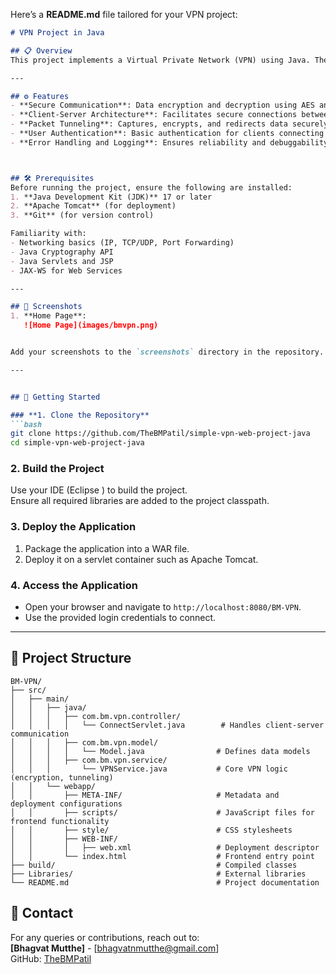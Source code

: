 Here’s a **README.md** file tailored for your VPN project:

```markdown
# VPN Project in Java

## 📋 Overview
This project implements a Virtual Private Network (VPN) using Java. The application provides secure communication over the internet by encrypting data and tunneling it through a client-server architecture. It is built to ensure confidentiality, integrity, and accessibility of transmitted data.

---

## ⚙️ Features
- **Secure Communication**: Data encryption and decryption using AES and RSA.
- **Client-Server Architecture**: Facilitates secure connections between multiple clients and the server.
- **Packet Tunneling**: Captures, encrypts, and redirects data securely.
- **User Authentication**: Basic authentication for clients connecting to the server.
- **Error Handling and Logging**: Ensures reliability and debuggability.



## 🛠️ Prerequisites
Before running the project, ensure the following are installed:
1. **Java Development Kit (JDK)** 17 or later
2. **Apache Tomcat** (for deployment)
3. **Git** (for version control)

Familiarity with:
- Networking basics (IP, TCP/UDP, Port Forwarding)
- Java Cryptography API
- Java Servlets and JSP
- JAX-WS for Web Services

---

## 📸 Screenshots
1. **Home Page**:  
   ![Home Page](images/bmvpn.png)


Add your screenshots to the `screenshots` directory in the repository.

---


## 🚀 Getting Started

### **1. Clone the Repository**
```bash
git clone https://github.com/TheBMPatil/simple-vpn-web-project-java
cd simple-vpn-web-project-java
```

### **2. Build the Project**
Use your IDE (Eclipse ) to build the project.  
Ensure all required libraries are added to the project classpath.

### **3. Deploy the Application**
1. Package the application into a WAR file.
2. Deploy it on a servlet container such as Apache Tomcat.

### **4. Access the Application**
- Open your browser and navigate to `http://localhost:8080/BM-VPN`.
- Use the provided login credentials to connect.

---

## 📂 Project Structure
```
BM-VPN/
├── src/
│   ├── main/
│   │   ├── java/
│   │   │   ├── com.bm.vpn.controller/
│   │   │   │   └── ConnectServlet.java        # Handles client-server communication
│   │   │   ├── com.bm.vpn.model/
│   │   │   │   └── Model.java                # Defines data models
│   │   │   ├── com.bm.vpn.service/
│   │   │       └── VPNService.java           # Core VPN logic (encryption, tunneling)
│   │   └── webapp/
│   │       ├── META-INF/                     # Metadata and deployment configurations
│   │       ├── scripts/                      # JavaScript files for frontend functionality
│   │       ├── style/                        # CSS stylesheets
│   │       ├── WEB-INF/
│   │       │   ├── web.xml                   # Deployment descriptor
│   │       └── index.html                    # Frontend entry point
├── build/                                    # Compiled classes
├── Libraries/                                # External libraries
└── README.md                                 # Project documentation
```



## 📧 Contact
For any queries or contributions, reach out to:  
**[Bhagvat Mutthe]** - [bhagvatnmutthe@gmail.com]  
GitHub: [TheBMPatil](https://github.com/TheBMPatil)
```

